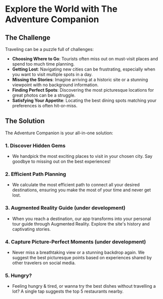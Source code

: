 # Explore the World with The Adventure Companion

## The Challenge

Traveling can be a puzzle full of challenges:

- **Choosing Where to Go**: Tourists often miss out on must-visit places and spend too much time planning.
- **Getting Lost**: Navigating new cities can be frustrating, especially when you want to visit multiple spots in a day.
- **Missing the Stories**: Imagine arriving at a historic site or a stunning viewpoint with no background information.
- **Finding Perfect Spots**: Discovering the most picturesque locations for great photos can be a struggle.
- **Satisfying Your Appetite**: Locating the best dining spots matching your preferences is often hit-or-miss.

## The Solution

The Adventure Companion is your all-in-one solution:

### 1. **Discover Hidden Gems**
   - We handpick the most exciting places to visit in your chosen city. Say goodbye to missing out on the best experiences!

### 2. **Efficient Path Planning**
   - We calculate the most efficient path to connect all your desired destinations, ensuring you make the most of your time and never get lost.

### 3. **Augmented Reality Guide (under development)**
   - When you reach a destination, our app transforms into your personal tour guide through Augmented Reality. Explore the site's history and captivating stories.

### 4. **Capture Picture-Perfect Moments (under development)**
   - Never miss a breathtaking view or a stunning backdrop again. We suggest the best picturesque points based on experiences shared by other travelers on social media.

### 5. **Hungry?**
   - Feeling hungry & tired, or wanna try the best dishes without travelling a lot? A single tap suggests the top 5 restaurants nearby.
